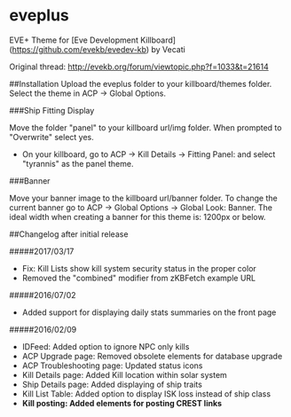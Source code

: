 # eveplus
EVE+ Theme for [Eve Development Killboard] (https://github.com/evekb/evedev-kb) by Vecati

Original thread: http://evekb.org/forum/viewtopic.php?f=1033&t=21614

##Installation
Upload the eveplus folder to your killboard/themes folder. Select the theme in ACP -> Global Options.

###Ship Fitting Display

Move the folder "panel" to your killboard url/img folder. When prompted to "Overwrite" select yes.
- On your killboard, go to ACP -> Kill Details -> Fitting Panel: and select "tyrannis" as the panel theme.

###Banner

Move your banner image to the killboard url/banner folder. To change the current banner go to ACP -> Global Options -> Global Look: Banner.
The ideal width when creating a banner for this theme is: 1200px or below.

##Changelog after initial release

#####2017/03/17

* Fix: Kill Lists show kill system security status in the proper color
* Removed the "combined" modifier from zKBFetch example URL

#####2016/07/02

* Added support for displaying daily stats summaries on the front page

#####2016/02/09

* IDFeed: Added option to ignore NPC only kills
* ACP Upgrade page: Removed obsolete elements for database upgrade
* ACP Troubleshooting page: Updated status icons
* Kill Details page: Added Kill location within solar system
* Ship Details page: Added displaying of ship traits
* Kill List Table: Added option to display ISK loss instead of ship class
* **Kill posting: Added elements for posting CREST links**